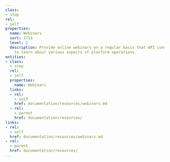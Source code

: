 ```yaml
---
class:
- stop
rel:
- self
properties:
  name: Webinars
  sort: 1713
  level: 2
  description: Provide online webinars on a regular basis that API consumers can attend
    to learn about various aspects of platform operations.
entities:
- class:
  - stop
  rel:
  - self
  properties:
    name: Webinars
  links:
  - rel:
    - self
    href: documentation/resources/webinars.md
  - rel:
    - parent
    href: documentation/resources/
links:
- rel:
  - self
  href: documentation/resources/webinars.md
- rel:
  - parent
  href: documentation/resources/
...
```

